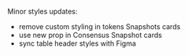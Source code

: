Minor styles updates:

- remove custom styling in tokens Snapshots cards
- use new prop in Consensus Snapshot cards
- sync table header styles with Figma
